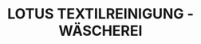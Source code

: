 ---
title: "LOTUS TEXTILREINIGUNG - WÄSCHEREI"
url: /wuppertal/lotus-textilreinigung-waescherei/
shop: Wäscherei
---
